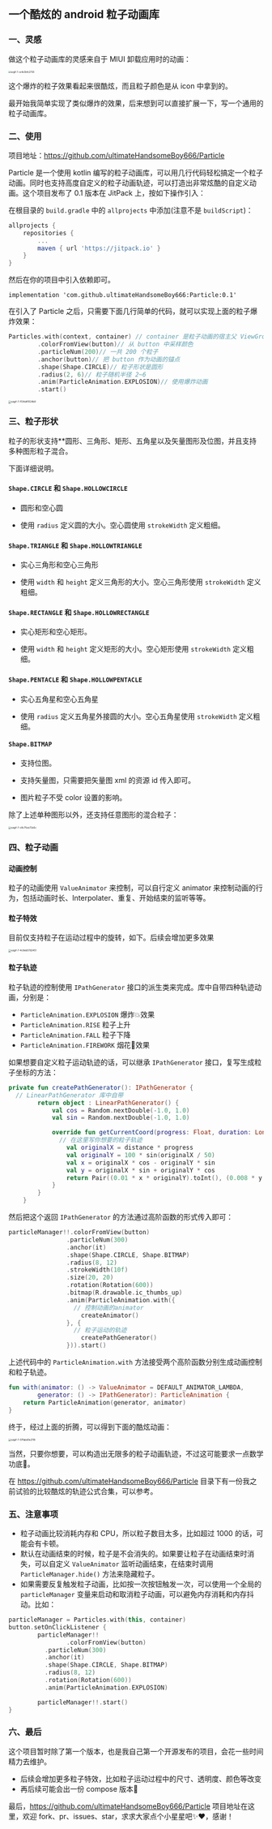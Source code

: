 ## 一个酷炫的 android 粒子动画库

### 一、灵感

做这个粒子动画库的灵感来自于 MIUI 卸载应用时的动画：

<img src="%E4%B8%80%E4%B8%AA%E9%85%B7%E7%82%AB%E7%9A%84%20android%20%E7%B2%92%E5%AD%90%E5%8A%A8%E7%94%BB%E5%BA%93.assets/ezgif-7-ce4e3b4c2758.gif" alt="ezgif-7-ce4e3b4c2758" style="zoom:30%;" />

这个爆炸的粒子效果看起来很酷炫，而且粒子颜色是从 icon 中拿到的。

最开始我简单实现了类似爆炸的效果，后来想到可以直接扩展一下，写一个通用的粒子动画库。

### 二、使用

项目地址：https://github.com/ultimateHandsomeBoy666/Particle

Particle 是一个使用 kotlin 编写的粒子动画库，可以用几行代码轻松搞定一个粒子动画。同时也支持高度自定义的粒子动画轨迹，可以打造出非常炫酷的自定义动画。这个项目发布了 0.1 版本在 JitPack 上，按如下操作引入：

在根目录的 `build.gradle` 中的 `allprojects` 中添加(注意不是 `buildScript`)：

```groovy
allprojects {
	repositories {
		...
		maven { url 'https://jitpack.io' }
	}
}
```

然后在你的项目中引入依赖即可。

```gr
implementation 'com.github.ultimateHandsomeBoy666:Particle:0.1'
```

在引入了 Particle 之后，只需要下面几行简单的代码，就可以实现上面的粒子爆炸效果：

```kotlin
Particles.with(context, container) // container 是粒子动画的宿主父 ViewGroup
		.colorFromView(button)// 从 button 中采样颜色
		.particleNum(200)// 一共 200 个粒子
		.anchor(button)// 把 button 作为动画的锚点
		.shape(Shape.CIRCLE)// 粒子形状是圆形
		.radius(2, 6)// 粒子随机半径 2~6
		.anim(ParticleAnimation.EXPLOSION)// 使用爆炸动画
		.start()
```

<img src="%E4%B8%80%E4%B8%AA%E9%85%B7%E7%82%AB%E7%9A%84%20android%20%E7%B2%92%E5%AD%90%E5%8A%A8%E7%94%BB%E5%BA%93.assets/ezgif-7-f134d41024b9.gif" alt="ezgif-7-f134d41024b9" style="zoom:33%;" />

### 三、粒子形状

粒子的形状支持**圆形、三角形、矩形、五角星以及矢量图形及位图，并且支持多种图形粒子混合。

下面详细说明。

#### `Shape.CIRCLE` 和 `Shape.HOLLOWCIRCLE`

* 圆形和空心圆

* 使用 `radius`  定义圆的大小。空心圆使用 `strokeWidth` 定义粗细。

#### `Shape.TRIANGLE` 和 `Shape.HOLLOWTRIANGLE`

* 实心三角形和空心三角形

* 使用 `width` 和 `height`  定义三角形的大小。空心三角形使用 `strokeWidth` 定义粗细。

#### `Shape.RECTANGLE` 和 `Shape.HOLLOWRECTANGLE`

* 实心矩形和空心矩形。

* 使用 `width` 和 `height`  定义矩形的大小。空心矩形使用 `strokeWidth` 定义粗细。

#### `Shape.PENTACLE` 和 `Shape.HOLLOWPENTACLE`

* 实心五角星和空心五角星

* 使用 `radius`  定义五角星外接圆的大小。空心五角星使用 `strokeWidth` 定义粗细。

#### `Shape.BITMAP`

* 支持位图。

* 支持矢量图，只需要把矢量图 xml 的资源 id 传入即可。
* 图片粒子不受 color 设置的影响。

除了上述单种图形以外，还支持任意图形的混合粒子：

<img src="%E4%B8%80%E4%B8%AA%E9%85%B7%E7%82%AB%E7%9A%84%20android%20%E7%B2%92%E5%AD%90%E5%8A%A8%E7%94%BB%E5%BA%93.assets/ezgif-7-c8c75ee72e6c.gif" alt="ezgif-7-c8c75ee72e6c" style="zoom:33%;" />

### 四、粒子动画

#### 动画控制

粒子的动画使用 `ValueAnimator` 来控制，可以自行定义 animator 来控制动画的行为，包括动画时长、Interpolater、重复、开始结束的监听等等。

#### 粒子特效

目前仅支持粒子在运动过程中的旋转，如下。后续会增加更多效果

<img src="%E4%B8%80%E4%B8%AA%E9%85%B7%E7%82%AB%E7%9A%84%20android%20%E7%B2%92%E5%AD%90%E5%8A%A8%E7%94%BB%E5%BA%93.assets/ezgif-7-4c9eb5782451.gif" alt="ezgif-7-4c9eb5782451" style="zoom:33%;" />

#### 粒子轨迹

粒子轨迹的控制使用 `IPathGenerator` 接口的派生类来完成。库中自带四种轨迹动画，分别是：

* `ParticleAnimation.EXPLOSION`  爆炸💥效果
* `ParticleAnimation.RISE` 粒子上升
* `ParticleAnimation.FALL` 粒子下降
* `ParticleAnimation.FIREWORK` 烟花🎇效果

如果想要自定义粒子运动轨迹的话，可以继承  `IPathGenerator`  接口，复写生成粒子坐标的方法：

```kotlin
private fun createPathGenerator(): IPathGenerator {
  // LinearPathGenerator 库中自带
        return object : LinearPathGenerator() {
            val cos = Random.nextDouble(-1.0, 1.0)
            val sin = Random.nextDouble(-1.0, 1.0)

            override fun getCurrentCoord(progress: Float, duration: Long): Pair<Int, Int> {
              // 在这里写你想要的粒子轨迹
                val originalX = distance * progress
                val originalY = 100 * sin(originalX / 50)
                val x = originalX * cos - originalY * sin
                val y = originalX * sin + originalY * cos
                return Pair((0.01 * x * originalY).toInt(), (0.008 * y * originalX).toInt())
            }
        }
    }
```

然后把这个返回 `IPathGenerator` 的方法通过高阶函数的形式传入即可：

```kotlin
particleManager!!.colorFromView(button)
                .particleNum(300)
                .anchor(it)
                .shape(Shape.CIRCLE, Shape.BITMAP)
                .radius(8, 12)
                .strokeWidth(10f)
                .size(20, 20)
                .rotation(Rotation(600))
                .bitmap(R.drawable.ic_thumbs_up)
                .anim(ParticleAnimation.with({
                  // 控制动画的animator
                    createAnimator()
                }, {
                  // 粒子运动的轨迹
                    createPathGenerator()
                })).start()
```

上述代码中的 `ParticleAnimation.with` 方法接受两个高阶函数分别生成动画控制和粒子轨迹。

```kotlin
fun with(animator: () -> ValueAnimator = DEFAULT_ANIMATOR_LAMBDA,
        generator: () -> IPathGenerator): ParticleAnimation {
    return ParticleAnimation(generator, animator)
}
```

终于，经过上面的折腾，可以得到下面的酷炫动画：

<img src="%E4%B8%80%E4%B8%AA%E9%85%B7%E7%82%AB%E7%9A%84%20android%20%E7%B2%92%E5%AD%90%E5%8A%A8%E7%94%BB%E5%BA%93.assets/ezgif-7-07fabd0e2118.gif" alt="ezgif-7-07fabd0e2118" style="zoom:33%;" />

当然，只要你想要，可以构造出无限多的粒子动画轨迹，不过这可能要求一点数学功底🐶。

在 https://github.com/ultimateHandsomeBoy666/Particle 目录下有一份我之前试验的比较酷炫的轨迹公式合集，可以参考。

### 五、注意事项

* 粒子动画比较消耗内存和 CPU，所以粒子数目太多，比如超过 1000 的话，可能会有卡顿。
* 默认在动画结束的时候，粒子是不会消失的。如果要让粒子在动画结束时消失，可以自定义 `ValueAnimator` 监听动画结束，在结束时调用 `ParticleManager.hide()` 方法来隐藏粒子。
* 如果需要反复触发粒子动画，比如按一次按钮触发一次，可以使用一个全局的 `particleManager` 变量来启动和取消粒子动画，可以避免内存消耗和内存抖动。比如：

```kotlin
particleManager = Particles.with(this, container)
button.setOnClickListener {
        particleManager!!
  				.colorFromView(button)
          .particleNum(300)
          .anchor(it)
          .shape(Shape.CIRCLE, Shape.BITMAP)
          .radius(8, 12)
          .rotation(Rotation(600))
          .anim(ParticleAnimation.EXPLOSION)

        particleManager!!.start()
}
```

### 六、最后

这个项目暂时除了第一个版本，也是我自己第一个开源发布的项目，会花一些时间精力去维护。

* 后续会增加更多粒子特效，比如粒子运动过程中的尺寸、透明度、颜色等改变
* 再后续可能会出一份 compose 版本🐶

最后，https://github.com/ultimateHandsomeBoy666/Particle 项目地址在这里，欢迎 fork、pr、issues、star，求求大家点个小星星吧✨❤️，感谢！

